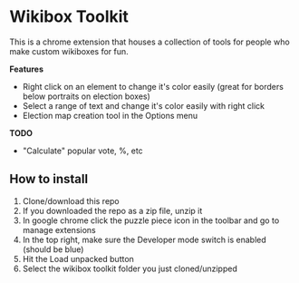 # Wikibox Toolkit

This is a chrome extension that houses a collection of tools for people who make custom wikiboxes for fun. 

**Features**

- Right click on an element to change it's color easily (great for borders below portraits on election boxes)
- Select a range of text and change it's color easily with right click
- Election map creation tool in the Options menu

**TODO**

- "Calculate" popular vote, %, etc

## How to install

1. Clone/download this repo
2. If you downloaded the repo as a zip file, unzip it
3. In google chrome click the puzzle piece icon in the toolbar and go to manage extensions
4. In the top right, make sure the Developer mode switch is enabled (should be blue)
5. Hit the Load unpacked button
6. Select the wikibox toolkit folder you just cloned/unzipped